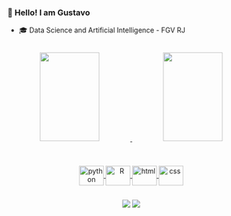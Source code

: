 ### 👋 Hello! I am Gustavo

- 🎓  Data Science and Artificial Intelligence - FGV RJ <br> <br>

<div align="center">
  <a href="https://github.com/gtironi">
  <img height="180em" width = 49%  src="https://github-readme-stats.vercel.app/api?username=gtironi&show_icons=true&theme=codeSTACKr&include_all_commits=true&count_private=true"/>
  <img height="180em" width = 49%  src="https://github-readme-stats.vercel.app/api/top-langs/?username=gtironi&layout=compact&theme=codeSTACKr&langs_count=6&size_weight=0.05&count_weight=0.8&hide=css"/>
</div>

##

<!-- Linguagens e tecnologias-->
<div align="center">
  <div style="display: inline_block"><br>
    <img alt= "python" align= "center" height= "40" width= "50" src="https://cdn.jsdelivr.net/gh/devicons/devicon/icons/python/python-original.svg"/>
    <img alt= "R" align= "center" height= "40" width= "50" src="https://cdn.jsdelivr.net/gh/devicons/devicon/icons/r/r-original.svg"/>
    <img alt= "html" align= "center" height= "40" width= "50" src="https://cdn.jsdelivr.net/gh/devicons/devicon/icons/html5/html5-plain.svg"/>
    <img alt= "css"  align= "center" height= "40" width= "50" src="https://cdn.jsdelivr.net/gh/devicons/devicon/icons/css3/css3-plain.svg"/>
  </div>
</div>

##

<!-- Conexões -->
  <div align="center">
    <div>
      <a href= "mailto:b51083@fgv.edu.br" target= "_blank"><img src= "https://img.shields.io/badge/Gmail-D14836?style=for-the-badge&logo=gmail&logoColor=white"></a>
      <a href= "https://www.linkedin.com/in/gustavotironi/" target= "_blank"><img src= "https://img.shields.io/badge/LinkedIn-0077B5?style=for-the-badge&logo=linkedin&logoColor=white"></a>
    </div>
  </div>
